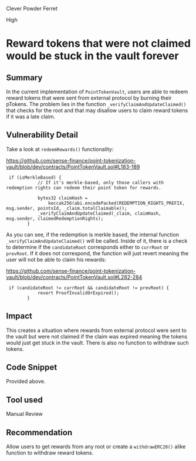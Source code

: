 Clever Powder Ferret

High

# Reward tokens that were not claimed would be stuck in the vault forever

## Summary

In the current implementation of `PointTokenVault`, users are able to redeem reward tokens that were sent from external protocol by burning their pTokens. The problem lies in the function `_verifyClaimAndUpdateClaimed()` that checks for the root and that may disallow users to claim reward tokens if it was a late claim.

## Vulnerability Detail

Take a look at `redeemRewards()` functionality:

https://github.com/sense-finance/point-tokenization-vault/blob/dev/contracts/PointTokenVault.sol#L183-189
```solidity
 if (isMerkleBased) {
            // If it's merkle-based, only those callers with redemption rights can redeem their point token for rewards.

            bytes32 claimHash =
                keccak256(abi.encodePacked(REDEMPTION_RIGHTS_PREFIX, msg.sender, pointsId, _claim.totalClaimable));
            _verifyClaimAndUpdateClaimed(_claim, claimHash, msg.sender, claimedRedemptionRights);
        }

```

As you can see, if the redemption is merkle based, the internal function `_verifyClaimAndUpdateClaimed()` will be called. Inside of it, there is a check to determine if the `candidateRoot` corresponds either to `currRoot` or `prevRoot`. If it does not correspond, the function will just revert meaning the user will not be able to claim his rewards:

https://github.com/sense-finance/point-tokenization-vault/blob/dev/contracts/PointTokenVault.sol#L282-284
```solidity
 if (candidateRoot != currRoot && candidateRoot != prevRoot) {
            revert ProofInvalidOrExpired();
        }
```

## Impact

This creates a situation where rewards from external protocol were sent to the vault but were not claimed if the claim was expired meaning the tokens would just get stuck in the vault. There is also no function to withdraw such tokens.

## Code Snippet

Provided above.

## Tool used

Manual Review

## Recommendation

Allow users to get rewards from any root or create a `withdrawERC20()` alike function to withdraw reward tokens.